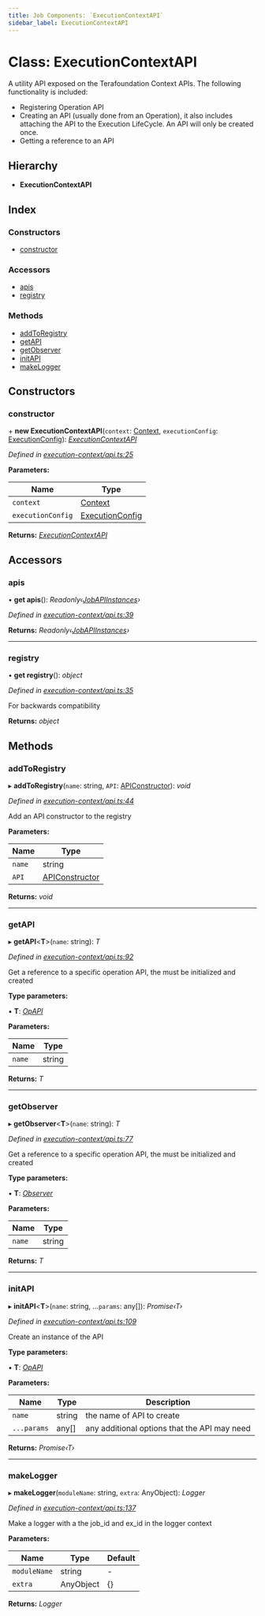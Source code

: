 ```yaml
---
title: Job Components: `ExecutionContextAPI`
sidebar_label: ExecutionContextAPI
---
```


# Class: ExecutionContextAPI

A utility API exposed on the Terafoundation Context APIs.
The following functionality is included:
 - Registering Operation API
 - Creating an API (usually done from an Operation),
   it also includes attaching the API to the Execution LifeCycle.
   An API will only be created once.
 - Getting a reference to an API

## Hierarchy

* **ExecutionContextAPI**

## Index

### Constructors

* [constructor](executioncontextapi.md#constructor)

### Accessors

* [apis](executioncontextapi.md#apis)
* [registry](executioncontextapi.md#registry)

### Methods

* [addToRegistry](executioncontextapi.md#addtoregistry)
* [getAPI](executioncontextapi.md#getapi)
* [getObserver](executioncontextapi.md#getobserver)
* [initAPI](executioncontextapi.md#initapi)
* [makeLogger](executioncontextapi.md#makelogger)

## Constructors

###  constructor

\+ **new ExecutionContextAPI**(`context`: [Context](../interfaces/context.md), `executionConfig`: [ExecutionConfig](../interfaces/executionconfig.md)): *[ExecutionContextAPI](executioncontextapi.md)*

*Defined in [execution-context/api.ts:25](https://github.com/terascope/teraslice/blob/0ae31df4/packages/job-components/src/execution-context/api.ts#L25)*

**Parameters:**

Name | Type |
------ | ------ |
`context` | [Context](../interfaces/context.md) |
`executionConfig` | [ExecutionConfig](../interfaces/executionconfig.md) |

**Returns:** *[ExecutionContextAPI](executioncontextapi.md)*

## Accessors

###  apis

• **get apis**(): *Readonly‹[JobAPIInstances](../interfaces/jobapiinstances.md)›*

*Defined in [execution-context/api.ts:39](https://github.com/terascope/teraslice/blob/0ae31df4/packages/job-components/src/execution-context/api.ts#L39)*

**Returns:** *Readonly‹[JobAPIInstances](../interfaces/jobapiinstances.md)›*

___

###  registry

• **get registry**(): *object*

*Defined in [execution-context/api.ts:35](https://github.com/terascope/teraslice/blob/0ae31df4/packages/job-components/src/execution-context/api.ts#L35)*

For backwards compatibility

**Returns:** *object*

## Methods

###  addToRegistry

▸ **addToRegistry**(`name`: string, `API`: [APIConstructor](../overview.md#apiconstructor)): *void*

*Defined in [execution-context/api.ts:44](https://github.com/terascope/teraslice/blob/0ae31df4/packages/job-components/src/execution-context/api.ts#L44)*

Add an API constructor to the registry

**Parameters:**

Name | Type |
------ | ------ |
`name` | string |
`API` | [APIConstructor](../overview.md#apiconstructor) |

**Returns:** *void*

___

###  getAPI

▸ **getAPI**<**T**>(`name`: string): *T*

*Defined in [execution-context/api.ts:92](https://github.com/terascope/teraslice/blob/0ae31df4/packages/job-components/src/execution-context/api.ts#L92)*

Get a reference to a specific operation API,
the must be initialized and created

**Type parameters:**

▪ **T**: *[OpAPI](../overview.md#opapi)*

**Parameters:**

Name | Type |
------ | ------ |
`name` | string |

**Returns:** *T*

___

###  getObserver

▸ **getObserver**<**T**>(`name`: string): *T*

*Defined in [execution-context/api.ts:77](https://github.com/terascope/teraslice/blob/0ae31df4/packages/job-components/src/execution-context/api.ts#L77)*

Get a reference to a specific operation API,
the must be initialized and created

**Type parameters:**

▪ **T**: *[Observer](observer.md)*

**Parameters:**

Name | Type |
------ | ------ |
`name` | string |

**Returns:** *T*

___

###  initAPI

▸ **initAPI**<**T**>(`name`: string, ...`params`: any[]): *Promise‹T›*

*Defined in [execution-context/api.ts:109](https://github.com/terascope/teraslice/blob/0ae31df4/packages/job-components/src/execution-context/api.ts#L109)*

Create an instance of the API

**Type parameters:**

▪ **T**: *[OpAPI](../overview.md#opapi)*

**Parameters:**

Name | Type | Description |
------ | ------ | ------ |
`name` | string | the name of API to create |
`...params` | any[] | any additional options that the API may need  |

**Returns:** *Promise‹T›*

___

###  makeLogger

▸ **makeLogger**(`moduleName`: string, `extra`: AnyObject): *Logger*

*Defined in [execution-context/api.ts:137](https://github.com/terascope/teraslice/blob/0ae31df4/packages/job-components/src/execution-context/api.ts#L137)*

Make a logger with a the job_id and ex_id in the logger context

**Parameters:**

Name | Type | Default |
------ | ------ | ------ |
`moduleName` | string | - |
`extra` | AnyObject |  {} |

**Returns:** *Logger*
